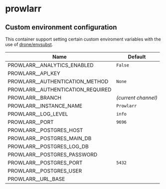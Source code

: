 # prowlarr

## Custom environment configuration

This container support setting certain custom enviroment variables with the use of [drone/envsubst](https://github.com/drone/envsubst).

| Name                              | Default             |
|-----------------------------------|---------------------|
| PROWLARR__ANALYTICS_ENABLED       | `False`             |
| PROWLARR__API_KEY                 |                     |
| PROWLARR__AUTHENTICATION_METHOD   | `None`              |
| PROWLARR__AUTHENTICATION_REQUIRED |                     |
| PROWLARR__BRANCH                  | _(current channel)_ |
| PROWLARR__INSTANCE_NAME           | `Prowlarr`          |
| PROWLARR__LOG_LEVEL               | `info`              |
| PROWLARR__PORT                    | `9696`              |
| PROWLARR__POSTGRES_HOST           |                     |
| PROWLARR__POSTGRES_MAIN_DB        |                     |
| PROWLARR__POSTGRES_LOG_DB         |                     |
| PROWLARR__POSTGRES_PASSWORD       |                     |
| PROWLARR__POSTGRES_PORT           | `5432`              |
| PROWLARR__POSTGRES_USER           |                     |
| PROWLARR__URL_BASE                |                     |
